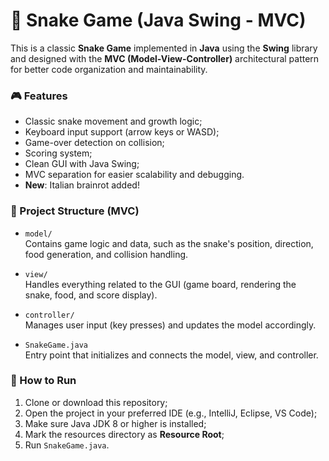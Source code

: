 # 🐍 Snake Game (Java Swing - MVC)

This is a classic **Snake Game** implemented in **Java** using the **Swing** library and designed with the **MVC (Model-View-Controller)** architectural pattern for better code organization and maintainability.

### 🎮 Features

- Classic snake movement and growth logic;
- Keyboard input support (arrow keys or WASD);
- Game-over detection on collision;
- Scoring system;
- Clean GUI with Java Swing;
- MVC separation for easier scalability and debugging.
- **New**: Italian brainrot added!

### 🧱 Project Structure (MVC)

- `model/`  
  Contains game logic and data, such as the snake's position, direction, food generation, and collision handling.

- `view/`  
  Handles everything related to the GUI (game board, rendering the snake, food, and score display).

- `controller/`  
  Manages user input (key presses) and updates the model accordingly.

- `SnakeGame.java`  
  Entry point that initializes and connects the model, view, and controller.

### 🚀 How to Run

1. Clone or download this repository;
2. Open the project in your preferred IDE (e.g., IntelliJ, Eclipse, VS Code);
3. Make sure Java JDK 8 or higher is installed;
4. Mark the resources directory as **Resource Root**;
5. Run `SnakeGame.java`.
